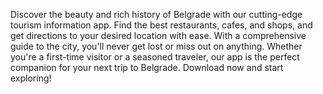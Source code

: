 Discover the beauty and rich history of Belgrade with our cutting-edge tourism information app. 
Find the best restaurants, cafes, and shops, and get directions to your desired location with ease. 
With a comprehensive guide to the city, you'll never get lost or miss out on anything. Whether you're a first-time visitor or a seasoned traveler,
our app is the perfect companion for your next trip to Belgrade. Download now and start exploring!
